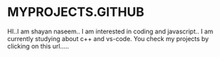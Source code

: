 # MYPROJECTS.GITHUB
HI..I am shayan naseem..
I am interested in coding and javascript..
I am currently studying about c++ and vs-code.
You check my projects by clicking on this url.....

